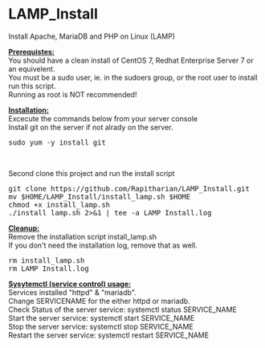 # LAMP_Install
Install Apache, MariaDB and PHP on Linux (LAMP)

<b><u>Prerequistes:</u></b><br>
  You should have a clean install of CentOS 7, Redhat Enterprise Server 7 or an equivelent.<br>
  You must be a sudo user, ie. in the sudoers group, or the root user to install run this script.<br>
  Running as root is NOT recommended!<br>

<b><u>Installation:</u></b><br>
  Excecute the commands below from your server console<br>
  Install git on the server if not alrady on the server.<br>
<pre>
sudo yum -y install git
</pre>
<br>

  Second clone this project and run the install script<br>
<pre>
git clone https://github.com/Rapitharian/LAMP_Install.git
mv $HOME/LAMP_Install/install_lamp.sh $HOME
chmod +x install_lamp.sh
./install_lamp.sh 2>&1 | tee -a LAMP_Install.log
</pre>

<b><u>Cleanup:</u></b><br>
Remove the installation script install_lamp.sh<br>
If you don't need the installation log, remove that as well.<br>
<pre>
rm install_lamp.sh
rm LAMP_Install.log
</pre>


<b><u>Sysytemctl (service control) usage:</u></b><br>
Services installed "httpd" & "mariadb".<br>
Change SERVICENAME for the either httpd or mariadb.<br>
Check Status of the server service: systemctl status SERVICE_NAME<br>
Start the server service: systemctl start SERVICE_NAME<br>
Stop the server service: systemctl stop SERVICE_NAME<br>
Restart the server service: systemctl restart SERVICE_NAME<br>
